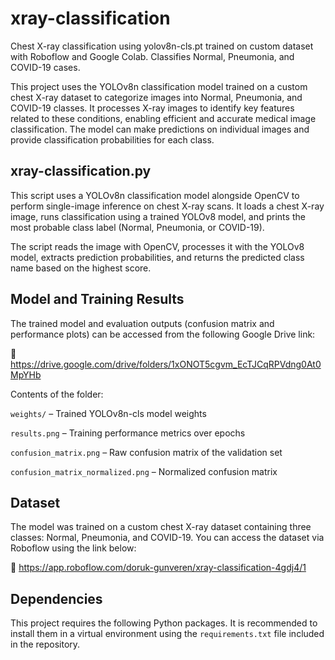 # xray-classification
Chest X-ray classification using yolov8n-cls.pt trained on custom dataset with Roboflow and Google Colab. Classifies Normal, Pneumonia, and COVID-19 cases.

This project uses the  YOLOv8n classification model trained on a custom chest X-ray dataset to categorize images into Normal, Pneumonia, and COVID-19 classes. It processes X-ray images to identify key features related to these conditions, enabling efficient and accurate medical image classification. The model can make predictions on individual images and provide classification probabilities for each class.

## xray-classification.py

This script uses a YOLOv8n classification model alongside OpenCV to perform single-image inference on chest X-ray scans.
It loads a chest X-ray image, runs classification using a trained YOLOv8 model, and prints the most probable class label (Normal, Pneumonia, or COVID-19).

The script reads the image with OpenCV, processes it with the YOLOv8 model, extracts prediction probabilities, and returns the predicted class name based on the highest score.


## Model and Training Results

The trained model and evaluation outputs (confusion matrix and performance plots) can be accessed from the following Google Drive link:

🔗 https://drive.google.com/drive/folders/1xONOT5cgvm_EcTJCqRPVdng0At0MpYHb

Contents of the folder:

`weights/` – Trained YOLOv8n-cls model weights

`results.png` – Training performance metrics over epochs

`confusion_matrix.png` – Raw confusion matrix of the validation set

`confusion_matrix_normalized.png` – Normalized confusion matrix

## Dataset

The model was trained on a custom chest X-ray dataset containing three classes: Normal, Pneumonia, and COVID-19.
You can access the dataset via Roboflow using the link below:

🔗 https://app.roboflow.com/doruk-gunveren/xray-classification-4gdj4/1



## Dependencies

This project requires the following Python packages. It is recommended to install them in a virtual environment using the `requirements.txt` file included in the repository.
